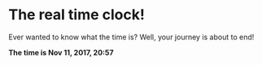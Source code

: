# The real time clock!

Ever wanted to know what the time is? Well, your journey is about to end!

**The time is Nov 11, 2017, 20:57**
